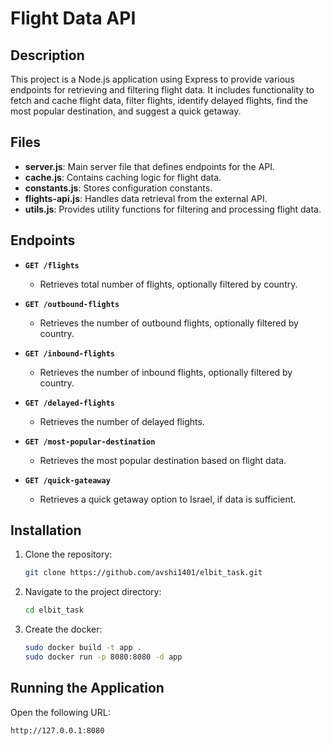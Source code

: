 # Flight Data API

## Description

This project is a Node.js application using Express to provide various endpoints for retrieving and filtering flight data. It includes functionality to fetch and cache flight data, filter flights, identify delayed flights, find the most popular destination, and suggest a quick getaway.

## Files

- **server.js**: Main server file that defines endpoints for the API.
- **cache.js**: Contains caching logic for flight data.
- **constants.js**: Stores configuration constants.
- **flights-api.js**: Handles data retrieval from the external API.
- **utils.js**: Provides utility functions for filtering and processing flight data.

## Endpoints

- **`GET /flights`**
  - Retrieves total number of flights, optionally filtered by country.

- **`GET /outbound-flights`**
  - Retrieves the number of outbound flights, optionally filtered by country.

- **`GET /inbound-flights`**
  - Retrieves the number of inbound flights, optionally filtered by country.

- **`GET /delayed-flights`**
  - Retrieves the number of delayed flights.

- **`GET /most-popular-destination`**
  - Retrieves the most popular destination based on flight data.

- **`GET /quick-gateaway`**
  - Retrieves a quick getaway option to Israel, if data is sufficient.

## Installation

1. Clone the repository:
    ```bash
    git clone https://github.com/avshi1401/elbit_task.git
    ```
2. Navigate to the project directory:
    ```bash
    cd elbit_task
    ```
3. Create the docker:
    ```bash
    sudo docker build -t app .
    sudo docker run -p 8080:8080 -d app
    ```

## Running the Application

Open the following URL:
```
http://127.0.0.1:8080
```

